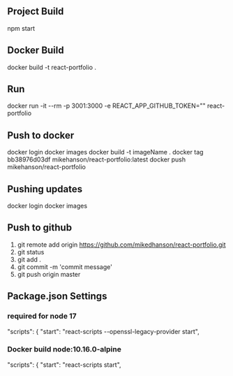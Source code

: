 ## Project Build
npm start

## Docker Build 
docker build -t react-portfolio .

## Run 
docker run -it --rm -p 3001:3000 -e REACT_APP_GITHUB_TOKEN="" react-portfolio

## Push to docker 
docker login
docker images
docker build -t imageName .
docker tag bb38976d03df mikehanson/react-portfolio:latest
docker push mikehanson/react-portfolio

## Pushing updates 
docker login
docker images

## Push to github 
1. git remote add origin https://github.com/mikedhanson/react-portfolio.git
2. git status
3. git add .
4. git commit -m 'commit message'
5. git push origin master


## Package.json Settings
### required for node 17 
"scripts": {
    "start": "react-scripts --openssl-legacy-provider start", 
### Docker build node:10.16.0-alpine 
"scripts": {
    "start": "react-scripts start", 